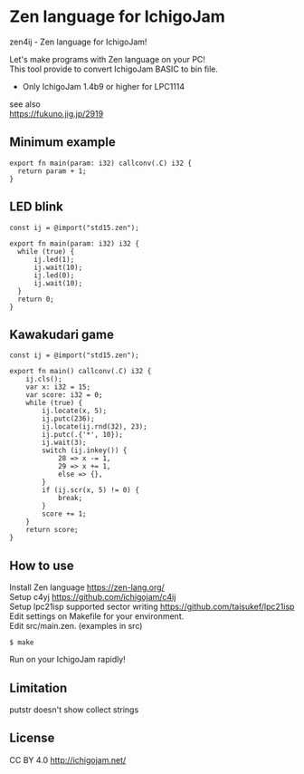 # Zen language for IchigoJam

zen4ij - Zen language for IchigoJam!

Let's make programs with Zen language on your PC!  
This tool provide to convert IchigoJam BASIC to bin file.

- Only IchigoJam 1.4b9 or higher for LPC1114

see also  
https://fukuno.jig.jp/2919

## Minimum example

```zen
export fn main(param: i32) callconv(.C) i32 {
  return param + 1;
}
```

## LED blink

```zen
const ij = @import("std15.zen");

export fn main(param: i32) i32 {
  while (true) {
      ij.led(1);
      ij.wait(10);
      ij.led(0);
      ij.wait(10);
  }
  return 0;
}
```

## Kawakudari game

```zen
const ij = @import("std15.zen");

export fn main() callconv(.C) i32 {
    ij.cls();
    var x: i32 = 15;
    var score: i32 = 0;
    while (true) {
        ij.locate(x, 5);
        ij.putc(236);
        ij.locate(ij.rnd(32), 23);
        ij.putc(.{'*', 10});
        ij.wait(3);
        switch (ij.inkey()) {
            28 => x -= 1,
            29 => x += 1,
            else => {},
        }
        if (ij.scr(x, 5) != 0) {
            break;
        }
        score += 1;
    }
    return score;
}
```

## How to use

Install Zen language https://zen-lang.org/  
Setup c4yj https://github.com/ichigojam/c4ij  
Setup lpc21isp supported sector writing https://github.com/taisukef/lpc21isp  
Edit settings on Makefile for your environment.  
Edit src/main.zen. (examples in src)

```
$ make
```

Run on your IchigoJam rapidly!

## Limitation

putstr doesn't show collect strings

## License

CC BY 4.0 http://ichigojam.net/
